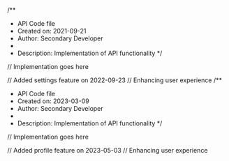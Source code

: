 /**
 * API Code file
 * Created on: 2021-09-21
 * Author: Secondary Developer
 *
 * Description: Implementation of API functionality
 */
 
// Implementation goes here


// Added settings feature on 2022-09-23
// Enhancing user experience
/**
 * API Code file
 * Created on: 2023-03-09
 * Author: Secondary Developer
 *
 * Description: Implementation of API functionality
 */
 
// Implementation goes here


// Added profile feature on 2023-05-03
// Enhancing user experience
